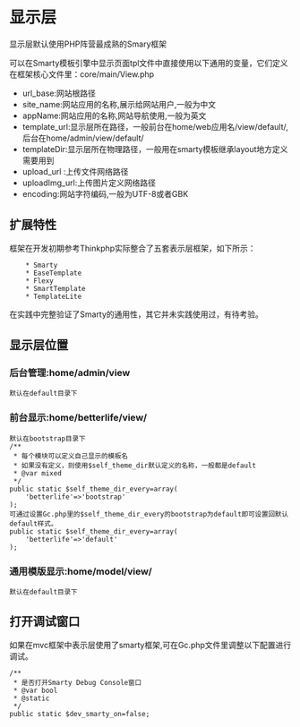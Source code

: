 # 显示层
显示层默认使用PHP阵营最成熟的Smary框架

可以在Smarty模板引擎中显示页面tpl文件中直接使用以下通用的变量，它们定义在框架核心文件里：core/main/View.php

* url_base:网站根路径
* site_name:网站应用的名称,展示给网站用户,一般为中文
* appName:网站应用的名称,网站导航使用,一般为英文
* template_url:显示层所在路径，一般前台在home/web应用名/view/default/,后台在home/admin/view/default/
* templateDir:显示层所在物理路径，一般用在smarty模板继承layout地方定义需要用到
* upload_url   :上传文件网络路径
* uploadImg_url:上传图片定义网络路径
* encoding:网站字符编码,一般为UTF-8或者GBK

## 扩展特性
框架在开发初期参考Thinkphp实际整合了五套表示层框架，如下所示：

        * Smarty
        * EaseTemplate
        * Flexy
        * SmartTemplate
        * TemplateLite

在实践中完整验证了Smarty的通用性，其它并未实践使用过，有待考验。


## 显示层位置
### 后台管理:home/admin/view

    默认在default目录下

### 前台显示:home/betterlife/view/

    默认在bootstrap目录下
    /**
	 * 每个模块可以定义自己显示的模板名
	 * 如果没有定义，则使用$self_theme_dir默认定义的名称，一般都是default
	 * @var mixed
	 */
	public static $self_theme_dir_every=array(
		'betterlife'=>'bootstrap'
	);
    可通过设置Gc.php里的$self_theme_dir_every的bootstrap为default即可设置回默认default样式。
    public static $self_theme_dir_every=array(
		'betterlife'=>'default'
	);

### 通用模版显示:home/model/view/

    默认在default目录下


## 打开调试窗口
如果在mvc框架中表示层使用了smarty框架,可在Gc.php文件里调整以下配置进行调试。

	/**
	 * 是否打开Smarty Debug Console窗口
	 * @var bool
	 * @static
	 */
	public static $dev_smarty_on=false;

